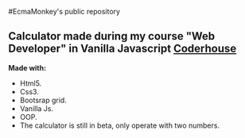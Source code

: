 #EcmaMonkey's public repository
## Calculator made during my course "Web Developer" in Vanilla Javascript <a href="https://www.coderhouse.com/" target="_blank">Coderhouse</a> 

**Made with:**
- Html5.
- Css3.
- Bootsrap grid.
- Vanilla Js.
- OOP.
- The calculator is still in beta, only operate with two numbers.
